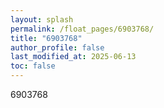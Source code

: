 ```yaml
---
layout: splash
permalink: /float_pages/6903768/
title: "6903768"
author_profile: false
last_modified_at: 2025-06-13
toc: false
---
```

 
6903768
